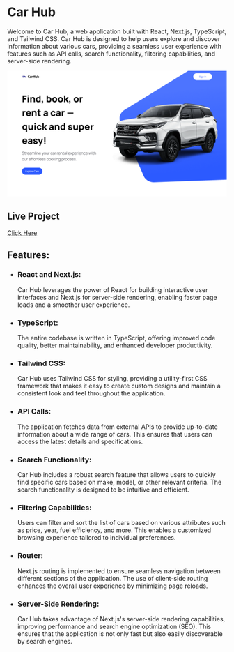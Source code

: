 <h1>Car Hub</h1> 

<p></p>Welcome to Car Hub, a web application built with React, Next.js, TypeScript, and Tailwind CSS. Car Hub is designed to help users explore and discover information about various cars, providing a seamless user experience with features such as API calls, search functionality, filtering capabilities, and server-side rendering.</p> 

<img src="https://github.com/lucas1337dev/car_hub/blob/main/public/localhost_3000_.png" alt="Project img" />

<h2>Live Project</h2>
<a href="https://car-hub-bice.vercel.app/">Click Here</a>

<h2>Features:</h2> 
<ul> 
  <li><h3>React and Next.js:</h3> Car Hub leverages the power of React for building interactive user interfaces and Next.js for server-side rendering, enabling faster page loads and a smoother user experience.</li>
  <li><h3>TypeScript:</h3> The entire codebase is written in TypeScript, offering improved code quality, better maintainability, and enhanced developer productivity.</li> 
  <li><h3>Tailwind CSS:</h3> Car Hub uses Tailwind CSS for styling, providing a utility-first CSS framework that makes it easy to create custom designs and maintain a consistent look and feel throughout the application.</li> 
  <li><h3>API Calls:</h3> The application fetches data from external APIs to provide up-to-date information about a wide range of cars. This ensures that users can access the latest details and specifications.</li> 
  <li><h3>Search Functionality:</h3> Car Hub includes a robust search feature that allows users to quickly find specific cars based on make, model, or other relevant criteria. The search functionality is designed to be intuitive and efficient.</li> 
  <li><h3>Filtering Capabilities:</h3> Users can filter and sort the list of cars based on various attributes such as price, year, fuel efficiency, and more. This enables a customized browsing experience tailored to individual preferences.</li> 
  <li><h3>Router:</h3> Next.js routing is implemented to ensure seamless navigation between different sections of the application. The use of client-side routing enhances the overall user experience by minimizing page reloads.</li> 
  <li><h3>Server-Side Rendering:</h3> Car Hub takes advantage of Next.js's server-side rendering capabilities, improving performance and search engine optimization (SEO). This ensures that the application is not only fast but also easily discoverable by search engines.</li> 
</ul>
